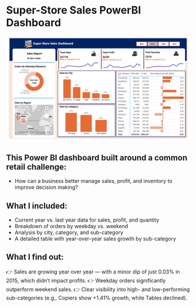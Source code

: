 # Super-Store Sales PowerBI Dashboard

![](https://github.com/Ajay96700/Super-Store-Sales-PowerBI-Dashboard/blob/main/Super-store%20Sales%20Dashboard.png)

## This Power BI dashboard built around a common retail challenge:
 - How can a business better manage sales, profit, and inventory to improve decision making?

## What I included:
 - Current year vs. last year data for sales, profit, and quantity
 - Breakdown of orders by weekday vs. weekend
 - Analysis by city, category, and sub-category
 - A detailed table with year-over-year sales growth by sub-category

## What I find out:
👉 Sales are growing year over year — with a minor dip of just 0.03% in 2015, which didn’t impact profits.
👉 Weekday orders significantly outperform weekend sales.
👉 Clear visibility into high- and low-performing sub-categories (e.g., Copiers show +1.41% growth, while Tables declined).
